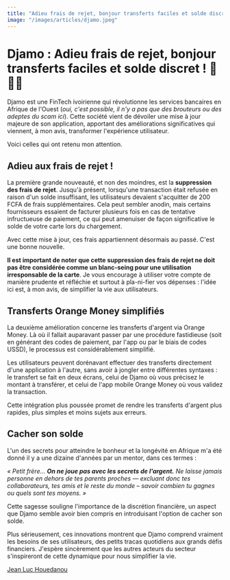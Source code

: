 ```yaml
---
title: "Adieu frais de rejet, bonjour transferts faciles et solde discret ! "
image: "/images/articles/djamo.jpeg"
---
```


# Djamo : Adieu frais de rejet, bonjour transferts faciles et solde discret ! 🎉💃🏾

Djamo est une FinTech ivoirienne qui révolutionne les services bancaires en Afrique de l'Ouest (_oui, c'est possible, il n'y a pas que des brouteurs ou des adeptes du scam ici_). Cette société vient de dévoiler une mise à jour majeure de son application, apportant des améliorations significatives qui viennent, à mon avis, transformer l'expérience utilisateur.

Voici celles qui ont retenu mon attention.

## **Adieu aux frais de rejet !**

La première grande nouveauté, et non des moindres, est la **suppression des frais de rejet**. Jusqu'à présent, lorsqu'une transaction était refusée en raison d'un solde insuffisant, les utilisateurs devaient s'acquitter de 200 FCFA de frais supplémentaires. Cela peut sembler anodin, mais certains fournisseurs essaient de facturer plusieurs fois en cas de tentative infructueuse de paiement, ce qui peut amenuiser de façon significative le solde de votre carte lors du chargement.

Avec cette mise à jour, ces frais appartiennent désormais au passé. C'est une bonne nouvelle.

**Il est important de noter que cette suppression des frais de rejet ne doit pas être considérée comme un blanc-seing pour une utilisation irresponsable de la carte**. Je vous encourage à utiliser votre compte de manière prudente et réfléchie et surtout à pla-ni-fier vos dépenses : l'idée ici est, à mon avis, de simplifier la vie aux utilisateurs.

## **Transferts Orange Money simplifiés**

La deuxième amélioration concerne les transferts d'argent via Orange Money. Là où il fallait auparavant passer par une procédure fastidieuse (soit en générant des codes de paiement, par l'app ou par le biais de codes USSD), le processus est considérablement simplifié.

Les utilisateurs peuvent dorénavant effectuer des transferts directement d'une application à l'autre, sans avoir à jongler entre différentes syntaxes : le transfert se fait en deux écrans, celui de Djamo où vous précisez le montant à transférer, et celui de l'app mobile Orange Money où vous validez la transaction.

Cette intégration plus poussée promet de rendre les transferts d'argent plus rapides, plus simples et moins sujets aux erreurs.

## **Cacher son solde**

L'un des secrets pour atteindre le bonheur et la longévité en Afrique m'a été donné il y a une dizaine d'années par un mentor, dans ces termes :

_« Petit frère… **On ne joue pas avec les secrets de l'argent.** Ne laisse jamais personne en dehors de tes parents proches — excluant donc tes collaborateurs, tes amis et le reste du monde – savoir combien tu gagnes ou quels sont tes moyens. »_

Cette sagesse souligne l'importance de la discrétion financière, un aspect que Djamo semble avoir bien compris en introduisant l'option de cacher son solde.

Plus sérieusement, ces innovations montrent que Djamo comprend vraiment les besoins de ses utilisateurs, des petits tracas quotidiens aux grands défis financiers. J'espère sincèrement que les autres acteurs du secteur s'inspireront de cette dynamique pour nous simplifier la vie.

[Jean Luc Houedanou](https://houedanou.com)
